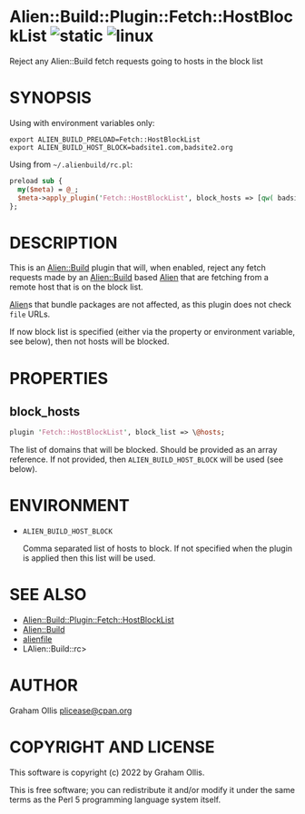 # Alien::Build::Plugin::Fetch::HostBlockList ![static](https://github.com/PerlAlien/Alien-Build-Plugin-Fetch-HostBlockList/workflows/static/badge.svg) ![linux](https://github.com/PerlAlien/Alien-Build-Plugin-Fetch-HostBlockList/workflows/linux/badge.svg)

Reject any Alien::Build fetch requests going to hosts in the block list

# SYNOPSIS

Using with environment variables only:

```
export ALIEN_BUILD_PRELOAD=Fetch::HostBlockList
export ALIEN_BUILD_HOST_BLOCK=badsite1.com,badsite2.org
```

Using from `~/.alienbuild/rc.pl`:

```perl
preload sub {
  my($meta) = @_;
  $meta->apply_plugin('Fetch::HostBlockList', block_hosts => [qw( badsite1.com badsite2.org )])
};
```

# DESCRIPTION

This is an [Alien::Build](https://metacpan.org/pod/Alien::Build) plugin that will, when enabled, reject any fetch requests
made by an [Alien::Build](https://metacpan.org/pod/Alien::Build) based [Alien](https://metacpan.org/pod/Alien) that are fetching from a remote host that
is on the block list.

[Alien](https://metacpan.org/pod/Alien)s that bundle packages are not affected, as this plugin does not check
`file` URLs.

If now block list is specified (either via the property or environment variable,
see below), then not hosts will be blocked.

# PROPERTIES

## block\_hosts

```perl
plugin 'Fetch::HostBlockList', block_list => \@hosts;
```

The list of domains that will be blocked.  Should be provided as an array reference.
If not provided, then `ALIEN_BUILD_HOST_BLOCK` will be used (see below).

# ENVIRONMENT

- `ALIEN_BUILD_HOST_BLOCK`

    Comma separated list of hosts to block.  If not specified when the
    plugin is applied then this list will be used.

# SEE ALSO

- [Alien::Build::Plugin::Fetch::HostBlockList](https://metacpan.org/pod/Alien::Build::Plugin::Fetch::HostBlockList)
- [Alien::Build](https://metacpan.org/pod/Alien::Build)
- [alienfile](https://metacpan.org/pod/alienfile)
- LAlien::Build::rc>

# AUTHOR

Graham Ollis <plicease@cpan.org>

# COPYRIGHT AND LICENSE

This software is copyright (c) 2022 by Graham Ollis.

This is free software; you can redistribute it and/or modify it under
the same terms as the Perl 5 programming language system itself.
